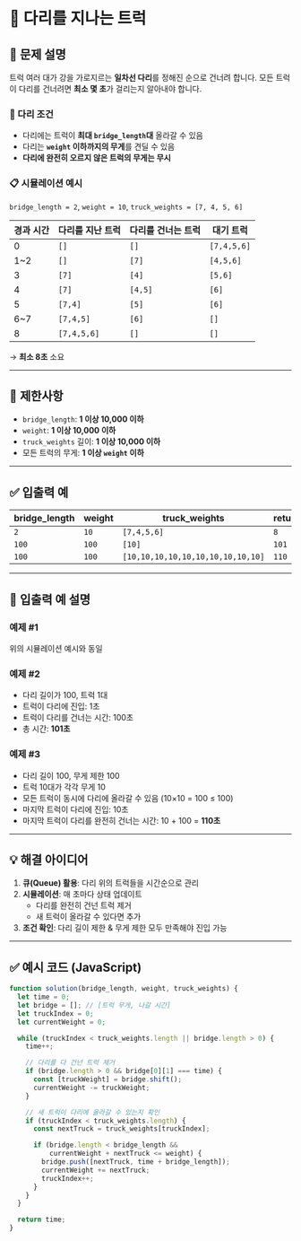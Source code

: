 # 📘 다리를 지나는 트럭

## 📝 문제 설명

트럭 여러 대가 강을 가로지르는 **일차선 다리**를 정해진 순으로 건너려 합니다. 모든 트럭이 다리를 건너려면 **최소 몇 초**가 걸리는지 알아내야 합니다.

### 🌉 다리 조건
- 다리에는 트럭이 **최대 `bridge_length`대** 올라갈 수 있음
- 다리는 **`weight` 이하까지의 무게**를 견딜 수 있음
- **다리에 완전히 오르지 않은 트럭의 무게는 무시**

### 📋 시뮬레이션 예시

`bridge_length = 2`, `weight = 10`, `truck_weights = [7, 4, 5, 6]`

| 경과 시간 | 다리를 지난 트럭 | 다리를 건너는 트럭 | 대기 트럭 |
|----------|-----------------|------------------|----------|
| 0 | `[]` | `[]` | `[7,4,5,6]` |
| 1~2 | `[]` | `[7]` | `[4,5,6]` |
| 3 | `[7]` | `[4]` | `[5,6]` |
| 4 | `[7]` | `[4,5]` | `[6]` |
| 5 | `[7,4]` | `[5]` | `[6]` |
| 6~7 | `[7,4,5]` | `[6]` | `[]` |
| 8 | `[7,4,5,6]` | `[]` | `[]` |

→ **최소 8초** 소요

---

## 📌 제한사항

- `bridge_length`: **1 이상 10,000 이하**
- `weight`: **1 이상 10,000 이하**
- `truck_weights` 길이: **1 이상 10,000 이하**
- 모든 트럭의 무게: **1 이상 `weight` 이하**

---

## ✅ 입출력 예

| bridge_length | weight | truck_weights | return |
|---------------|--------|---------------|--------|
| `2` | `10` | `[7,4,5,6]` | `8` |
| `100` | `100` | `[10]` | `101` |
| `100` | `100` | `[10,10,10,10,10,10,10,10,10,10]` | `110` |

---

## 📌 입출력 예 설명

### 예제 #1
위의 시뮬레이션 예시와 동일

### 예제 #2
- 다리 길이가 100, 트럭 1대
- 트럭이 다리에 진입: 1초
- 트럭이 다리를 건너는 시간: 100초
- 총 시간: **101초**

### 예제 #3
- 다리 길이 100, 무게 제한 100
- 트럭 10대가 각각 무게 10
- 모든 트럭이 동시에 다리에 올라갈 수 있음 (10×10 = 100 ≤ 100)
- 마지막 트럭이 다리에 진입: 10초
- 마지막 트럭이 다리를 완전히 건너는 시간: 10 + 100 = **110초**

---

## 💡 해결 아이디어

1. **큐(Queue) 활용**: 다리 위의 트럭들을 시간순으로 관리
2. **시뮬레이션**: 매 초마다 상태 업데이트
   - 다리를 완전히 건넌 트럭 제거
   - 새 트럭이 올라갈 수 있다면 추가
3. **조건 확인**: 다리 길이 제한 & 무게 제한 모두 만족해야 진입 가능

---

## ✅ 예시 코드 (JavaScript)

```js
function solution(bridge_length, weight, truck_weights) {
  let time = 0;
  let bridge = []; // [트럭 무게, 나갈 시간]
  let truckIndex = 0;
  let currentWeight = 0;

  while (truckIndex < truck_weights.length || bridge.length > 0) {
    time++;

    // 다리를 다 건넌 트럭 제거
    if (bridge.length > 0 && bridge[0][1] === time) {
      const [truckWeight] = bridge.shift();
      currentWeight -= truckWeight;
    }

    // 새 트럭이 다리에 올라갈 수 있는지 확인
    if (truckIndex < truck_weights.length) {
      const nextTruck = truck_weights[truckIndex];

      if (bridge.length < bridge_length &&
          currentWeight + nextTruck <= weight) {
        bridge.push([nextTruck, time + bridge_length]);
        currentWeight += nextTruck;
        truckIndex++;
      }
    }
  }

  return time;
}
```